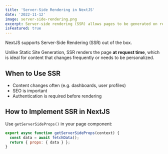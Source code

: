 ```yaml
---
title: 'Server-Side Rendering in NextJS'
date: '2022-11-12'
image: server-side-rendering.png
excerpt: Server-side rendering (SSR) allows pages to be generated on request — giving you fresh content, dynamic data, and SEO all in one.
isFeatured: true
---
```


NextJS supports Server-Side Rendering (SSR) out of the box.

Unlike Static Site Generation, SSR renders the page **at request time**, which is ideal for content that changes frequently or needs to be personalized.

## When to Use SSR

- Content changes often (e.g. dashboards, user profiles)
- SEO is important
- Authentication is required before rendering

## How to Implement SSR in NextJS

Use `getServerSideProps()` in your page component:

```js
export async function getServerSideProps(context) {
  const data = await fetchData();
  return { props: { data } };
}
